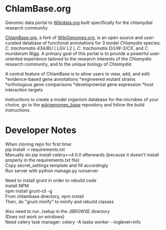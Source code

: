# ChlamBase.org
Genomic data portal to [Wikidata.org](www.wikidata.org) built specifically for the chlamydial research community

[ChlamBase.org](http://chlambase.org), a fork of [WikiGenomes.org](http://wikigenomes.org), is an open source and 
user-curated database of functional annotations for 3 model *Chlamydia* species: *C. trachomatis 434/BU* ( LGV L2 ),
*C. trachomatis D/UW-3/CX*, and *C. muridarum Nigg*. A primary goal of this portal is to provide a powerful user-oriented 
experience tailored to the research interests of the *Chlamydia* research community, and to the unique biology of *Chlamydia*.

A central feature of ChlamBase is to allow users to view, add, and edit:
*evidence-based gene annotations 
*engineered mutant strains 
*orthologous gene comparisons
*developmental gene expression
*host interaction targets


Instructions to create a model organism database for the microbes of your choice, go to the [wikigenomes_base](https://github.com/SuLab/wikigenomes_base)
repository and follow the build instructions.

# Developer Notes
When cloning repo for first time:  
pip install -r requirements.txt  
Manually do pip install celery==4.0.0 afterwards (because it doesn't install properly in the requirements.txt file)  
Copy secret_settings template and fill accordingly  
Run server with python manage.py runserver  

Need to install grunt in order to rebuild code  
Install NPM  
npm install grunt-cli -g  
From chlambase directory, npm install  
Then, do "grunt minify" to minify and rebuild classes  

Also need to run ./setup in the JBROWSE directory  
(Does not work on windows)  
Need celery task manager: celery -A tasks worker --loglevel=info  
